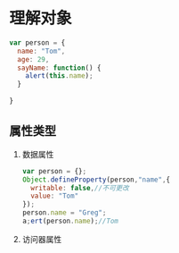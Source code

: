 # 理解对象

```javascript
var person = {
  name: "Tom",
  age: 29,
  sayName: function() {
    alert(this.name);
  }
  
}
```



## 属性类型

1. 数据属性

   ```javascript
   var person = {};
   Object.defineProperty(person,"name",{
     writable: false,//不可更改
     value: "Tom"
   });
   person.name = "Greg";
   a;ert(person.name);//Tom
   ```

2. 访问器属性

   ```javascript

   ```

   ​

   ​

   ​